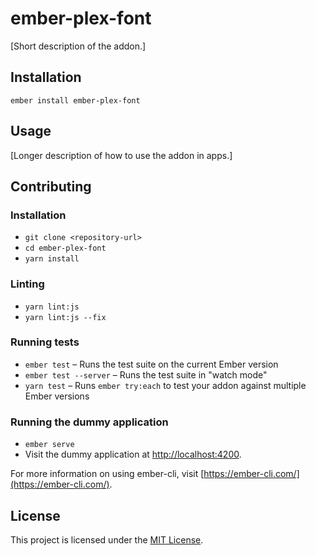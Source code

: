 ember-plex-font
==============================================================================

[Short description of the addon.]

Installation
------------------------------------------------------------------------------

```
ember install ember-plex-font
```


Usage
------------------------------------------------------------------------------

[Longer description of how to use the addon in apps.]


Contributing
------------------------------------------------------------------------------

### Installation

* `git clone <repository-url>`
* `cd ember-plex-font`
* `yarn install`

### Linting

* `yarn lint:js`
* `yarn lint:js --fix`

### Running tests

* `ember test` – Runs the test suite on the current Ember version
* `ember test --server` – Runs the test suite in "watch mode"
* `yarn test` – Runs `ember try:each` to test your addon against multiple Ember versions

### Running the dummy application

* `ember serve`
* Visit the dummy application at [http://localhost:4200](http://localhost:4200).

For more information on using ember-cli, visit [https://ember-cli.com/](https://ember-cli.com/).

License
------------------------------------------------------------------------------

This project is licensed under the [MIT License](LICENSE.md).
